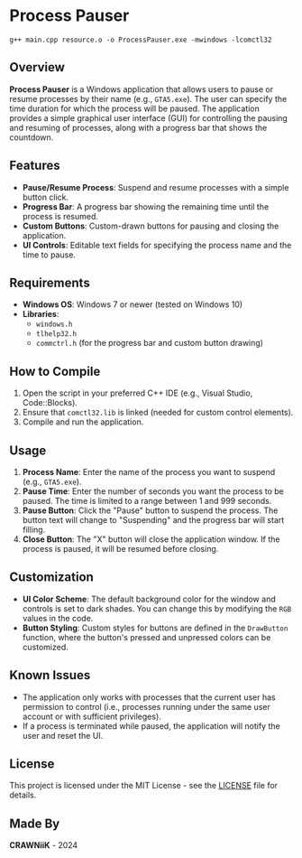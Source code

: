 # Process Pauser
`g++ main.cpp resource.o -o ProcessPauser.exe -mwindows -lcomctl32`
## Overview

**Process Pauser** is a Windows application that allows users to pause or resume processes by their name (e.g., `GTA5.exe`). The user can specify the time duration for which the process will be paused. The application provides a simple graphical user interface (GUI) for controlling the pausing and resuming of processes, along with a progress bar that shows the countdown.

## Features

- **Pause/Resume Process**: Suspend and resume processes with a simple button click.
- **Progress Bar**: A progress bar showing the remaining time until the process is resumed.
- **Custom Buttons**: Custom-drawn buttons for pausing and closing the application.
- **UI Controls**: Editable text fields for specifying the process name and the time to pause.

## Requirements

- **Windows OS**: Windows 7 or newer (tested on Windows 10)
- **Libraries**:
  - `windows.h`
  - `tlhelp32.h`
  - `commctrl.h` (for the progress bar and custom button drawing)

## How to Compile

1. Open the script in your preferred C++ IDE (e.g., Visual Studio, Code::Blocks).
2. Ensure that `comctl32.lib` is linked (needed for custom control elements).
3. Compile and run the application.

## Usage

1. **Process Name**: Enter the name of the process you want to suspend (e.g., `GTA5.exe`).
2. **Pause Time**: Enter the number of seconds you want the process to be paused. The time is limited to a range between 1 and 999 seconds.
3. **Pause Button**: Click the "Pause" button to suspend the process. The button text will change to "Suspending" and the progress bar will start filling.
4. **Close Button**: The "X" button will close the application window. If the process is paused, it will be resumed before closing.

## Customization

- **UI Color Scheme**: The default background color for the window and controls is set to dark shades. You can change this by modifying the `RGB` values in the code.
- **Button Styling**: Custom styles for buttons are defined in the `DrawButton` function, where the button's pressed and unpressed colors can be customized.

## Known Issues

- The application only works with processes that the current user has permission to control (i.e., processes running under the same user account or with sufficient privileges).
- If a process is terminated while paused, the application will notify the user and reset the UI.

## License

This project is licensed under the MIT License - see the [LICENSE](LICENSE) file for details.

## Made By

**CRAWNiiK** - 2024

